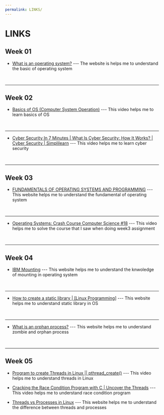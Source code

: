```yaml
---
permalink: LINKS/
---
```


# LINKS

## Week 01
* [What is an operating system?](https://edu.gcfglobal.org/en/computerbasics/understanding-operating-systems/1/#) ---
The website is helps me to understand the basic of operating system
<br>
<hr>

## Week 02
* [Basics of OS (Computer System Operation)](https://www.youtube.com/watch?v=VjPgYcQqqN0) --- This video helps me to learn basics of OS
<br>
<hr>

* [Cyber Security In 7 Minutes | What Is Cyber Security: How It Works? | Cyber Security | Simplilearn](https://www.youtube.com/watch?v=inWWhr5tnEA) --- This video helps me to learn cyber security
<br>
<hr>

## Week 03
* [FUNDAMENTALS OF OPERATING SYSTEMS AND PROGRAMMING](https://www.mit.edu.au/study-with-us/units/MN404/MN404%20-%20Fundamentals%20of%20Operating%20Systems%20and%20Programming) --- This website helps me to understand the fundamental of operating system
<br>
<hr>

* [Operating Systems: Crash Course Computer Science #18](https://www.youtube.com/watch?v=26QPDBe-NB8) --- This video helps me to solve the course that I saw when doing week3 assignment
<br>
<hr>

## Week 04
* [IBM Mounting](https://www.ibm.com/docs/sr/aix/7.1?topic=systems-mounting) --- This website helps me to understand the knwoledge of mounting in operating system
<br>
<hr>

* [How to create a static library | [Linux Programming]](https://www.youtube.com/watch?v=3RmIVDgPmGk) --- This website helps me to understand static library in OS
<br>
<hr>

* [What is an orphan process?](https://www.codingninjas.com/studio/library/zombie-and-orphan-process-in-os) --- This website helps me to understand zombie and orphan process
<br>
<hr>

## Week 05
* [Program to create Threads in Linux || pthread_create()](https://www.youtube.com/watch?v=Ga9uegju0EQ&list=PLlr7wO747mNp5nn0hteJFnt1rpdx6GG-_&index=12) --- This video helps me to understand threads in Linux

* [Cracking the Race Condition Program with C | Uncover the Threads](https://www.youtube.com/watch?v=dIkmqS2wAFE&list=PLlr7wO747mNp5nn0hteJFnt1rpdx6GG-_&index=14) --- This video helps me to understand race condition program

* [Threads vs Processes in Linux](https://www.scaler.com/topics/linux-thread/) --- This website helps me to understand the difference between threads and processes
